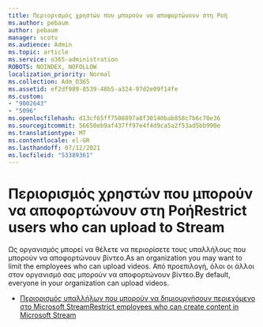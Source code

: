 ```yaml
---
title: Περιορισμός χρηστών που μπορούν να αποφορτώνουν στη Ροή
ms.author: pebaum
author: pebaum
manager: scotv
ms.audience: Admin
ms.topic: article
ms.service: o365-administration
ROBOTS: NOINDEX, NOFOLLOW
localization_priority: Normal
ms.collection: Adm_O365
ms.assetid: ef2df989-8539-48b5-a324-97d2e09f14fe
ms.custom:
- "9002643"
- "5096"
ms.openlocfilehash: d13cf65ff7508897a8f30140bab858c7b6c70e36
ms.sourcegitcommit: 56650eb9af437ff97e4f4d9ca5a2f53ad5bb990e
ms.translationtype: MT
ms.contentlocale: el-GR
ms.lasthandoff: 07/12/2021
ms.locfileid: "53389361"
---
```

# <a name="restrict-users-who-can-upload-to-stream"></a><span data-ttu-id="370ff-102">Περιορισμός χρηστών που μπορούν να αποφορτώνουν στη Ροή</span><span class="sxs-lookup"><span data-stu-id="370ff-102">Restrict users who can upload to Stream</span></span>

<span data-ttu-id="370ff-103">Ως οργανισμός μπορεί να θέλετε να περιορίσετε τους υπαλλήλους που μπορούν να αποφορτώνουν βίντεο.</span><span class="sxs-lookup"><span data-stu-id="370ff-103">As an organization you may want to limit the employees who can upload videos.</span></span> <span data-ttu-id="370ff-104">Από προεπιλογή, όλοι οι άλλοι στον οργανισμό σας μπορούν να αποφορτώνουν βίντεο.</span><span class="sxs-lookup"><span data-stu-id="370ff-104">By default, everyone in your organization can upload videos.</span></span>

- [<span data-ttu-id="370ff-105">Περιορισμός υπαλλήλων που μπορούν να δημιουργήσουν περιεχόμενο στο Microsoft Stream</span><span class="sxs-lookup"><span data-stu-id="370ff-105">Restrict employees who can create content in Microsoft Stream</span></span>](/stream/restrict-uploaders)
